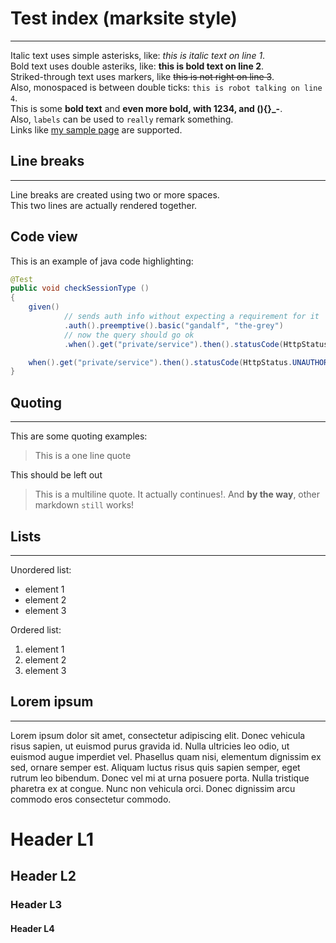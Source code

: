# Test index (marksite style)
---
Italic text uses simple asterisks, like: *this is italic text on line 1*.  
Bold text uses double asteriks, like: **this is bold text on line 2**.  
Striked-through text uses markers, like ~~this is not right on line 3~~.  
Also, monospaced is between double ticks: ``this is robot talking on line 4``.  
This is some **bold text** and **even more bold, with 1234, and (){}_-**.  
Also, `labels` can be used to `really` remark something.  
Links like [my sample page](http://apycazo.github.io) are supported.  

## Line breaks
---
Line breaks are created using two or more spaces.  
This two lines
are actually rendered together.  

## Code view
This is an example of java code highlighting:  
```java
@Test
public void checkSessionType ()
{
    given()
            // sends auth info without expecting a requirement for it
            .auth().preemptive().basic("gandalf", "the-grey")
            // now the query should go ok
            .when().get("private/service").then().statusCode(HttpStatus.OK.value());

    when().get("private/service").then().statusCode(HttpStatus.UNAUTHORIZED.value());
}
```

## Quoting
---
This are some quoting examples:  
> This is a one line quote

This should be left out

> This is a multiline quote.
> It actually continues!.
> And **by the way**, other markdown `still` works!

## Lists
---
Unordered list:  
* element 1
* element 2
* element 3

Ordered list:
1. element 1
2. element 2
3. element 3

## Lorem ipsum
---
Lorem ipsum dolor sit amet, consectetur adipiscing elit. Donec vehicula risus sapien, ut euismod purus gravida id. Nulla ultricies leo odio, ut euismod augue imperdiet vel. Phasellus quam nisi, elementum dignissim ex sed, ornare semper est. Aliquam luctus risus quis sapien semper, eget rutrum leo bibendum. Donec vel mi at urna posuere porta. Nulla tristique pharetra ex at congue. Nunc non vehicula orci. Donec dignissim arcu commodo eros consectetur commodo.

# Header L1
## Header L2
### Header L3
#### Header L4
